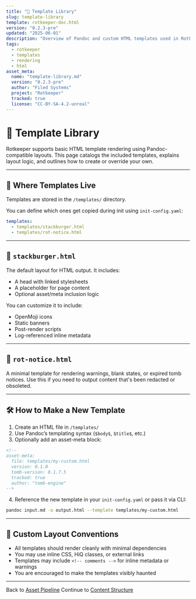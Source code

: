 ```yaml
---
title: "📐 Template Library"
slug: template-library
template: rotkeeper-doc.html
version: "0.2.3-pre"
updated: "2025-06-01"
description: "Overview of Pandoc and custom HTML templates used in Rotkeeper for rendering Markdown, index pages, and metadata structures."
tags:
  - rotkeeper
  - templates
  - rendering
  - html
asset_meta:
  name: "template-library.md"
  version: "0.2.3-pre"
  author: "Filed Systems"
  project: "Rotkeeper"
  tracked: true
  license: "CC-BY-SA-4.2-unreal"
---
```

# 🧱 Template Library

Rotkeeper supports basic HTML template rendering using Pandoc-compatible layouts. This page catalogs the included templates, explains layout logic, and outlines how to create or override your own.

***

## 📁 Where Templates Live

Templates are stored in the `/templates/` directory.

You can define which ones get copied during init using `init-config.yaml`:

```yaml
templates:
  - templates/stackburger.html
  - templates/rot-notice.html
```

***

## 🍔 `stackburger.html`

The default layout for HTML output. It includes:
- A head with linked stylesheets
- A placeholder for page content
- Optional asset/meta inclusion logic

You can customize it to include:
- OpenMoji icons
- Static banners
- Post-render scripts
- Log-referenced inline metadata

***

## 🚫 `rot-notice.html`

A minimal template for rendering warnings, blank states, or expired tomb notices.
Use this if you need to output content that's been redacted or obsoleted.

***

## 🛠 How to Make a New Template

1. Create an HTML file in `/templates/`
2. Use Pandoc’s templating syntax (`$body$`, `$title$`, etc.)
3. Optionally add an asset-meta block:

```html
<!--
asset-meta:
  file: templates/my-custom.html
  version: 0.1.0
  tomb-version: 0.1.7.5
  tracked: true
  author: "tomb-engine"
-->
```

4. Reference the new template in your `init-config.yaml` or pass it via CLI:

```bash
pandoc input.md -o output.html --template templates/my-custom.html
```

***

## 🧬 Custom Layout Conventions

- All templates should render cleanly with minimal dependencies
- You may use inline CSS, HiQ classes, or external links
- Templates may include `<!-- comments -->` for inline metadata or warnings
- You are encouraged to make the templates visibly haunted

***

Back to [Asset Pipeline](asset-pipeline.md)
Continue to [Content Structure](content-structure.md)

<!--
LIMERICK

A template once stitched from the dread,
With `$body$` and `$title$` it bled.
It rendered the page,
Contained all the rage—
Of markdown now statically dead.

SORA PROMPT

"a haunted HTML template engine rendering markdown into digital tombs, glowing Pandoc variables swirling in spectral layout space"
-->
